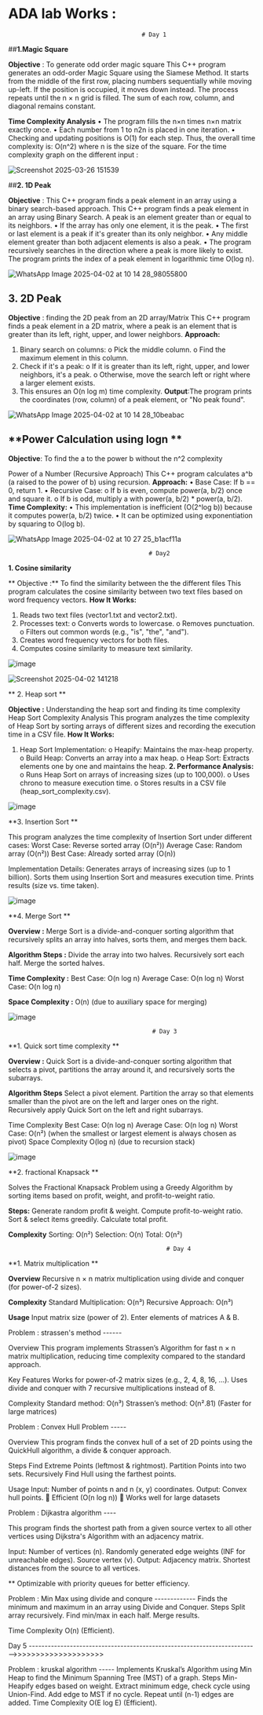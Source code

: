 # ADA lab Works :

                                          # Day 1
##**1.Magic Square**

**Objective** :  To generate odd order magic square 
This C++ program generates an odd-order Magic Square using the Siamese Method. It starts from the middle of the first row, placing numbers sequentially while moving up-left. If the position is occupied, it moves down instead. The process repeats until the n × n grid is filled. The sum of each row, column, and diagonal remains constant. 

**Time Complexity Analysis**
•	The program fills the n×n times n×n matrix exactly once.
•	Each number from 1 to n2n is placed in one iteration.
•	Checking and updating positions is O(1) for each step.
Thus, the overall time complexity is:
O(n^2) 
where n is the size of the square.
For the time complexity graph on the different input :


![Screenshot 2025-03-26 151539](https://github.com/user-attachments/assets/90fccd34-9520-4ee3-8214-b319855774d5)


##**2. 1D Peak**

**Objective** : This C++ program finds a peak element in an array using a binary search-based approach.
This C++ program finds a peak element in an array using Binary Search.
A peak is an element greater than or equal to its neighbors.
•	If the array has only one element, it is the peak.
•	The first or last element is a peak if it's greater than its only neighbor.
•	Any middle element greater than both adjacent elements is also a peak.
•	The program recursively searches in the direction where a peak is more likely to exist.
The program prints the index of a peak element in logarithmic time O(log n).


![WhatsApp Image 2025-04-02 at 10 14 28_98055800](https://github.com/user-attachments/assets/e628891f-342e-434c-9735-1a024a7b6ddd)





## 3. **2D Peak**

**Objective** : finding the 2D peak from an 2D array/Matrix
This C++ program finds a peak element in a 2D matrix, where a peak is an element that is greater than its left, right, upper, and lower neighbors.
**Approach:**
1.	Binary search on columns:
o	Pick the middle column.
o	Find the maximum element in this column.
2.	Check if it's a peak:
o	If it is greater than its left, right, upper, and lower neighbors, it's a peak.
o	Otherwise, move the search left or right where a larger element exists.
3.	This ensures an O(n log m) time complexity.
**Output**:The program prints the coordinates (row, column) of a peak element, or "No peak found".

![WhatsApp Image 2025-04-02 at 10 14 28_10beabac](https://github.com/user-attachments/assets/92fc5b10-9b2c-4c02-a388-ce46d586cb73)





## **Power Calculation using logn **

**Objective**: To find the a to the power b without the n^2 complexity

Power of a Number (Recursive Approach)
This C++ program calculates a^b (a raised to the power of b) using recursion.
**Approach:**
•	Base Case: If b == 0, return 1.
•	Recursive Case:
o	If b is even, compute power(a, b/2) once and square it.
o	If b is odd, multiply a with power(a, b/2) * power(a, b/2).
**Time Complexity:** 
•	This implementation is inefficient (O(2^log b)) because it computes power(a, b/2) twice.
•	It can be optimized using exponentiation by squaring to O(log b).

![WhatsApp Image 2025-04-02 at 10 27 25_b1acf11a](https://github.com/user-attachments/assets/883eb291-39a4-480b-9b0d-335e4c67ee25)





                                            # Day2

**1. Cosine similarity**

** Objective :**   To find the similarity between the the different files
This program calculates the cosine similarity between two text files based on word frequency vectors.
**How It Works:**
1.	Reads two text files (vector1.txt and vector2.txt).
2.	Processes text:
o	Converts words to lowercase.
o	Removes punctuation.
o	Filters out common words (e.g., "is", "the", "and").
3.	Creates word frequency vectors for both files.
4.	Computes cosine similarity to measure text similarity.

![image](https://github.com/user-attachments/assets/2e8434f0-b9cd-4b6f-a8e6-6c1c3bff78bf)


![Screenshot 2025-04-02 141218](https://github.com/user-attachments/assets/63026d1d-be70-4a76-a8af-0028c2d544e3)




** 2. Heap sort **

**Objective :** Understanding the heap sort and finding its time complexity
Heap Sort Complexity Analysis
This program analyzes the time complexity of Heap Sort by sorting arrays of different sizes and recording the execution time in a CSV file.
**How It Works:**
1.	Heap Sort Implementation:
o	Heapify: Maintains the max-heap property.
o	Build Heap: Converts an array into a max heap.
o	Heap Sort: Extracts elements one by one and maintains the heap.
**2.	Performance Analysis:**
o	Runs Heap Sort on arrays of increasing sizes (up to 100,000).
o	Uses chrono to measure execution time.
o	Stores results in a CSV file (heap_sort_complexity.csv).

![image](https://github.com/user-attachments/assets/fe6cd516-d385-43c9-8404-a02eee695fb8)



**3. Insertion Sort ** 

This program analyzes the time complexity of Insertion Sort under different cases:
Worst Case: Reverse sorted array (O(n²))
Average Case: Random array (O(n²))
Best Case: Already sorted array (O(n))

Implementation Details:
Generates arrays of increasing sizes (up to 1 billion).
Sorts them using Insertion Sort and measures execution time.
Prints results (size vs. time taken).

![image](https://github.com/user-attachments/assets/b7a00ea0-e09c-47f2-b439-a131fe5cc054)



**4. Merge Sort **

**Overview :**
   Merge Sort is a divide-and-conquer sorting algorithm that recursively splits an array into 
   halves, sorts them, and merges them back.

**Algorithm Steps :**
   Divide the array into two halves.
   Recursively sort each half.
   Merge the sorted halves.
   
**Time Complexity :**
   Best Case: O(n log n)
   Average Case: O(n log n)
   Worst Case: O(n log n)

**Space Complexity :** 
   O(n) (due to auxiliary space for merging)

   ![image](https://github.com/user-attachments/assets/52002dc7-d9c0-42ac-9667-df68274d0772)

                                             # Day 3

**1. Quick sort time complexity **

**Overview :**
   Quick Sort is a divide-and-conquer sorting algorithm that selects a pivot, partitions the 
   array around it, and recursively sorts the subarrays.

**Algorithm Steps**
  Select a pivot element.
  Partition the array so that elements smaller than the pivot are on the left and larger ones 
  on the right.
  Recursively apply Quick Sort on the left and right subarrays.

Time Complexity
   Best Case: O(n log n)
   Average Case: O(n log n)
   Worst Case: O(n²) (when the smallest or largest element is always chosen as pivot)
Space Complexity
   O(log n) (due to recursion stack)

![image](https://github.com/user-attachments/assets/6f686b1c-4772-4beb-a1b0-d94cd03fcb70)


**2. fractional Knapsack ** 

Solves the Fractional Knapsack Problem using a Greedy Algorithm by sorting items based on profit, weight, and profit-to-weight ratio.

**Steps:**
   Generate random profit & weight.
   Compute profit-to-weight ratio.
   Sort & select items greedily.
   Calculate total profit.

**Complexity**
   Sorting: O(n²)
   Selection: O(n)
   Total: O(n²)

                                                 # Day 4
                                                 
**1. Matrix multiplication **

**Overview**
    Recursive n × n matrix multiplication using divide and conquer (for power-of-2 sizes).

**Complexity**
    Standard Multiplication: O(n³)
    Recursive Approach: O(n³)

**Usage**
    Input matrix size (power of 2).
    Enter elements of matrices A & B.

    

Problem : strassen's method ------

Overview
    This program implements Strassen’s Algorithm for fast n × n matrix multiplication, reducing 
    time complexity compared to the standard approach.

Key Features
    Works for power-of-2 matrix sizes (e.g., 2, 4, 8, 16, …).
    Uses divide and conquer with 7 recursive multiplications instead of 8.

Complexity
   Standard method: O(n³)
   Strassen’s method: O(n².81) (Faster for large matrices)

Problem : Convex Hull Problem -----

Overview
   This program finds the convex hull of a set of 2D points using the QuickHull algorithm, a divide & conquer approach.

Steps
  Find Extreme Points (leftmost & rightmost).
  Partition Points into two sets.
  Recursively Find Hull using the farthest points.

Usage
 Input: Number of points n and n (x, y) coordinates.
 Output: Convex hull points.
🔹 Efficient (O(n log n)) 🔹 Works well for large datasets

Problem : Dijkastra algorithm ----

This program finds the shortest path from a given source vertex to all other vertices using Dijkstra's Algorithm with an adjacency matrix.

Input:
  Number of vertices (n).
  Randomly generated edge weights (INF for unreachable edges).
  Source vertex (v).
Output:
  Adjacency matrix.
  Shortest distances from the source to all vertices.

** Optimizable with priority queues for better efficiency.

Problem : Min Max using divide and conqure  -------------
  Finds the minimum and maximum in an array using Divide and Conquer.
Steps
 Split array recursively.
 Find min/max in each half.
 Merge results.

Time Complexity
 O(n) (Efficient). 


Day 5 ------------------------------------------------------------------------->>>>>>>>>>>>>>>>>>>>

Problem : kruskal algorithm -----
   Implements Kruskal’s Algorithm using Min Heap to find the Minimum Spanning Tree (MST) of a graph.
Steps
  Min-Heapify edges based on weight.
  Extract minimum edge, check cycle using Union-Find.
  Add edge to MST if no cycle.
  Repeat until (n-1) edges are added.
Time Complexity
O(E log E) (Efficient). 



  
   






